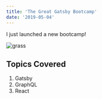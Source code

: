 ```yaml
---
title: 'The Great Gatsby Bootcamp'
date: '2019-05-04'
---
```


I just launched a new bootcamp!

![grass](./grass.png)

## Topics Covered

1. Gatsby
2. GraphQL
3. React
